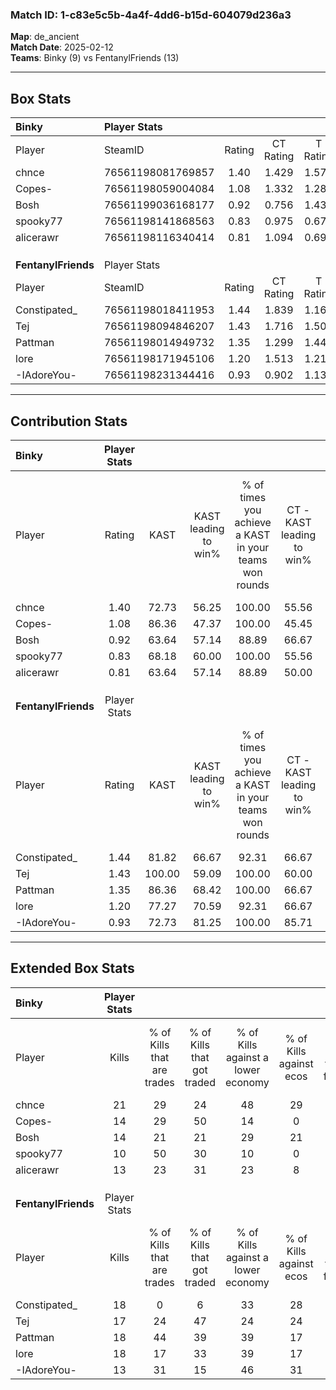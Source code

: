 ### Match ID: 1-c83e5c5b-4a4f-4dd6-b15d-604079d236a3  
**Map**: de_ancient  
**Match Date**: 2025-02-12  
**Teams**: Binky (9) vs FentanylFriends (13)  

---  

## Box Stats  

| **Binky**           | Player Stats      |        |           |          |        |       |       |         |        |      |     |
| :- | :- | :-: | :-: | :-: | :-: | :-: | :-: | :-: | :-: | :-: | :-: |
| Player              | SteamID           | Rating | CT Rating | T Rating |  KAST  |  ADR  | Kills | Assists | Deaths | K/D  | HS% |
| chnce               | 76561198081769857 |  1.40  |   1.429   |  1.573   | 72.73  | 103.0 |  21   |    8    |   16   | 1.31 | 28  |
| Copes-              | 76561198059004084 |  1.08  |   1.332   |  1.289   | 86.36  | 86.1  |  14   |    6    |   19   | 0.74 | 50  |
| Bosh                | 76561199036168177 |  0.92  |   0.756   |  1.430   | 63.64  | 70.5  |  14   |    6    |   17   | 0.82 | 42  |
| spooky77            | 76561198141868563 |  0.83  |   0.975   |  0.671   | 68.18  | 65.5  |  10   |    7    |   15   | 0.67 | 40  |
| alicerawr           | 76561198116340414 |  0.81  |   1.094   |  0.695   | 63.64  | 53.5  |  13   |    4    |   17   | 0.76 | 38  |
|                     |                   |        |           |          |        |       |       |         |        |      |     |
|                     |                   |        |           |          |        |       |       |         |        |      |     |
|                     |                   |        |           |          |        |       |       |         |        |      |     |
| **FentanylFriends** | Player Stats      |        |           |          |        |       |       |         |        |      |     |
| Player              | SteamID           | Rating | CT Rating | T Rating |  KAST  |  ADR  | Kills | Assists | Deaths | K/D  | HS% |
| Constipated_        | 76561198018411953 |  1.44  |   1.839   |  1.166   | 81.82  | 100.5 |  18   |    5    |   11   | 1.64 | 38  |
| Tej                 | 76561198094846207 |  1.43  |   1.716   |  1.508   | 100.00 | 101.6 |  17   |    8    |   16   | 1.06 | 35  |
| Pattman             | 76561198014949732 |  1.35  |   1.299   |  1.443   | 86.36  | 75.5  |  18   |    6    |   13   | 1.38 | 44  |
| lore                | 76561198171945106 |  1.20  |   1.513   |  1.213   | 77.27  | 78.6  |  18   |    7    |   17   | 1.06 | 72  |
| -IAdoreYou-         | 76561198231344416 |  0.93  |   0.902   |  1.131   | 72.73  | 58.1  |  13   |    1    |   15   | 0.87 | 76  |
---  

## Contribution Stats  

| **Binky**           | Player Stats |        |                      |                                                        |                           |                                                             |                          |                                                            |
| :- | :-: | :-: | :-: | :-: | :-: | :-: | :-: | :-: |
| Player              |    Rating    |  KAST  | KAST leading to win% | % of times you achieve a KAST in your teams won rounds | CT - KAST leading to win% | CT - % of times you achieve a KAST in your teams won rounds | T - KAST leading to win% | T - % of times you achieve a KAST in your teams won rounds |
| chnce               |     1.40     | 72.73  |        56.25         |                         100.00                         |           55.56           |                           100.00                            |          57.14           |                           100.00                           |
| Copes-              |     1.08     | 86.36  |        47.37         |                         100.00                         |           45.45           |                           100.00                            |          50.00           |                           100.00                           |
| Bosh                |     0.92     | 63.64  |        57.14         |                         88.89                          |           66.67           |                            80.00                            |          50.00           |                           100.00                           |
| spooky77            |     0.83     | 68.18  |        60.00         |                         100.00                         |           55.56           |                           100.00                            |          66.67           |                           100.00                           |
| alicerawr           |     0.81     | 63.64  |        57.14         |                         88.89                          |           50.00           |                            80.00                            |          66.67           |                           100.00                           |
|                     |              |        |                      |                                                        |                           |                                                             |                          |                                                            |
|                     |              |        |                      |                                                        |                           |                                                             |                          |                                                            |
|                     |              |        |                      |                                                        |                           |                                                             |                          |                                                            |
| **FentanylFriends** | Player Stats |        |                      |                                                        |                           |                                                             |                          |                                                            |
| Player              |    Rating    |  KAST  | KAST leading to win% | % of times you achieve a KAST in your teams won rounds | CT - KAST leading to win% | CT - % of times you achieve a KAST in your teams won rounds | T - KAST leading to win% | T - % of times you achieve a KAST in your teams won rounds |
| Constipated_        |     1.44     | 81.82  |        66.67         |                         92.31                          |           66.67           |                           100.00                            |          66.67           |                           85.71                            |
| Tej                 |     1.43     | 100.00 |        59.09         |                         100.00                         |           60.00           |                           100.00                            |          58.33           |                           100.00                           |
| Pattman             |     1.35     | 86.36  |        68.42         |                         100.00                         |           66.67           |                           100.00                            |          70.00           |                           100.00                           |
| lore                |     1.20     | 77.27  |        70.59         |                         92.31                          |           66.67           |                           100.00                            |          75.00           |                           85.71                            |
| -IAdoreYou-         |     0.93     | 72.73  |        81.25         |                         100.00                         |           85.71           |                           100.00                            |          77.78           |                           100.00                           |
---  

## Extended Box Stats  

| **Binky**           | Player Stats |                            |                            |                                    |                         |                              |                                 |        |                             |                                     |                          |                               |                            |
| :- | :-: | :-: | :-: | :-: | :-: | :-: | :-: | :-: | :-: | :-: | :-: | :-: | :-: |
| Player              |    Kills     | % of Kills that are trades | % of Kills that got traded | % of Kills against a lower economy | % of Kills against ecos | % of Kills that are flawless | % of Kills that are close duels | Deaths | % of Deaths that get traded | % of Deaths against a lower economy | % of Deaths against ecos | % of Deaths that are flawless | % of Deaths that are close |
| chnce               |      21      |             29             |             24             |                 48                 |           29            |              52              |                5                |   16   |             25              |                  6                  |            6             |              56               |             0              |
| Copes-              |      14      |             29             |             50             |                 14                 |            0            |              71              |                7                |   19   |             47              |                 21                  |            11            |              58               |             5              |
| Bosh                |      14      |             21             |             21             |                 29                 |           21            |              79              |                0                |   17   |             35              |                  6                  |            6             |              47               |             0              |
| spooky77            |      10      |             50             |             30             |                 10                 |            0            |              40              |               10                |   15   |              7              |                  7                  |            0             |              53               |             20             |
| alicerawr           |      13      |             23             |             31             |                 23                 |            8            |              62              |                0                |   17   |             24              |                  6                  |            0             |              82               |             6              |
|                     |              |                            |                            |                                    |                         |                              |                                 |        |                             |                                     |                          |                               |                            |
|                     |              |                            |                            |                                    |                         |                              |                                 |        |                             |                                     |                          |                               |                            |
|                     |              |                            |                            |                                    |                         |                              |                                 |        |                             |                                     |                          |                               |                            |
| **FentanylFriends** | Player Stats |                            |                            |                                    |                         |                              |                                 |        |                             |                                     |                          |                               |                            |
| Player              |    Kills     | % of Kills that are trades | % of Kills that got traded | % of Kills against a lower economy | % of Kills against ecos | % of Kills that are flawless | % of Kills that are close duels | Deaths | % of Deaths that get traded | % of Deaths against a lower economy | % of Deaths against ecos | % of Deaths that are flawless | % of Deaths that are close |
| Constipated_        |      18      |             0              |             6              |                 33                 |           28            |              44              |               11                |   11   |             18              |                 18                  |            0             |              45               |             0              |
| Tej                 |      17      |             24             |             47             |                 24                 |           24            |              53              |               18                |   16   |             44              |                 31                  |            13            |              50               |             13             |
| Pattman             |      18      |             44             |             39             |                 39                 |           17            |              50              |                0                |   13   |             23              |                  8                  |            0             |              77               |             0              |
| lore                |      18      |             17             |             33             |                 39                 |           17            |              72              |                0                |   17   |             35              |                 18                  |            6             |              65               |             0              |
| -IAdoreYou-         |      13      |             31             |             15             |                 46                 |           31            |              77              |                0                |   15   |             27              |                 13                  |            0             |              87               |             7              |
